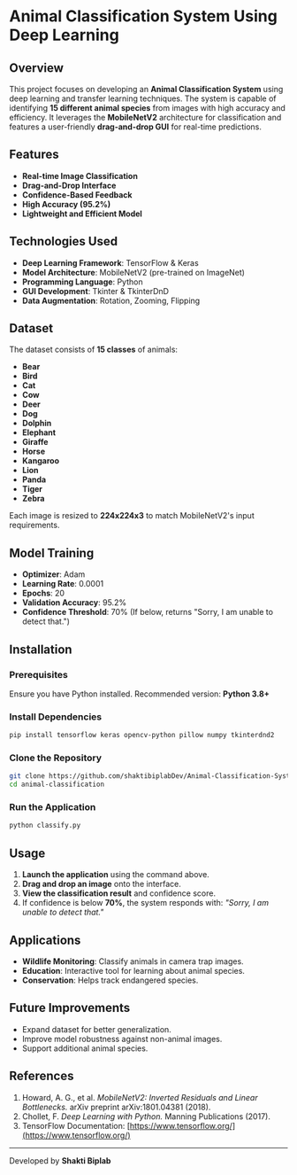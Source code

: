# Animal Classification System Using Deep Learning

## Overview
This project focuses on developing an **Animal Classification System** using deep learning and transfer learning techniques. The system is capable of identifying **15 different animal species** from images with high accuracy and efficiency. It leverages the **MobileNetV2** architecture for classification and features a user-friendly **drag-and-drop GUI** for real-time predictions.

## Features
- **Real-time Image Classification**
- **Drag-and-Drop Interface**
- **Confidence-Based Feedback**
- **High Accuracy (95.2%)**
- **Lightweight and Efficient Model**

## Technologies Used
- **Deep Learning Framework**: TensorFlow & Keras
- **Model Architecture**: MobileNetV2 (pre-trained on ImageNet)
- **Programming Language**: Python
- **GUI Development**: Tkinter & TkinterDnD
- **Data Augmentation**: Rotation, Zooming, Flipping

## Dataset
The dataset consists of **15 classes** of animals:
- **Bear**
- **Bird**
- **Cat**
- **Cow**
- **Deer**
- **Dog**
- **Dolphin**
- **Elephant**
- **Giraffe**
- **Horse**
- **Kangaroo**
- **Lion**
- **Panda**
- **Tiger**
- **Zebra**

Each image is resized to **224x224x3** to match MobileNetV2's input requirements.

## Model Training
- **Optimizer**: Adam
- **Learning Rate**: 0.0001
- **Epochs**: 20
- **Validation Accuracy**: 95.2%
- **Confidence Threshold**: 70% (If below, returns "Sorry, I am unable to detect that.")

## Installation
### Prerequisites
Ensure you have Python installed. Recommended version: **Python 3.8+**

### Install Dependencies
```bash
pip install tensorflow keras opencv-python pillow numpy tkinterdnd2
```

### Clone the Repository
```bash
git clone https://github.com/shaktibiplabDev/Animal-Classification-System-Using-Deep-Learning-and-Transfer-Learning animal-classification
cd animal-classification
```

### Run the Application
```bash
python classify.py
```

## Usage
1. **Launch the application** using the command above.
2. **Drag and drop an image** onto the interface.
3. **View the classification result** and confidence score.
4. If confidence is below **70%**, the system responds with: *"Sorry, I am unable to detect that."*

## Applications
- **Wildlife Monitoring**: Classify animals in camera trap images.
- **Education**: Interactive tool for learning about animal species.
- **Conservation**: Helps track endangered species.

## Future Improvements
- Expand dataset for better generalization.
- Improve model robustness against non-animal images.
- Support additional animal species.

## References
1. Howard, A. G., et al. *MobileNetV2: Inverted Residuals and Linear Bottlenecks.* arXiv preprint arXiv:1801.04381 (2018).
2. Chollet, F. *Deep Learning with Python.* Manning Publications (2017).
3. TensorFlow Documentation: [https://www.tensorflow.org/](https://www.tensorflow.org/)

---
Developed by **Shakti Biplab**


